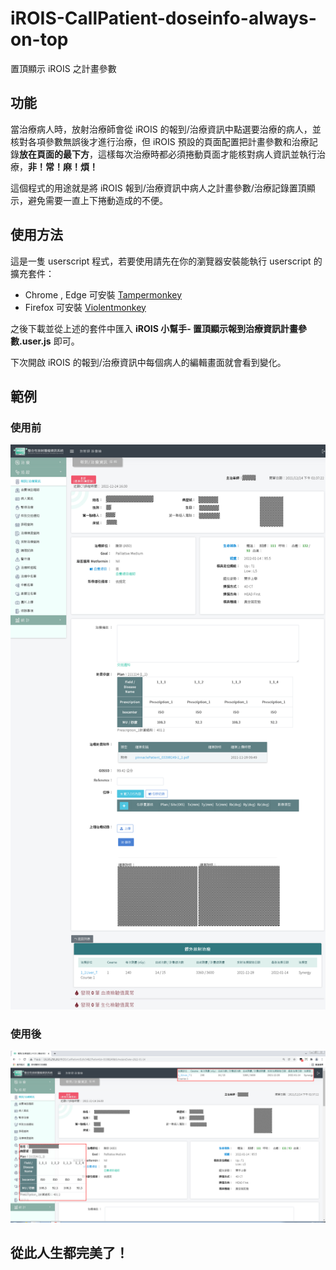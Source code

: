 # iROIS-CallPatient-doseinfo-always-on-top

置頂顯示 iROIS 之計畫參數

## 功能

當治療病人時，放射治療師會從 iROIS 的報到/治療資訊中點選要治療的病人，並核對各項參數無誤後才進行治療，但 iROIS 預設的頁面配置把計畫參數和治療記錄**放在頁面的最下方**，這樣每次治療時都必須捲動頁面才能核對病人資訊並執行治療，**非！常！麻！煩！**

這個程式的用途就是將 iROIS 報到/治療資訊中病人之計畫參數/治療記錄置頂顯示，避免需要一直上下捲動造成的不便。

## 使用方法

這是一隻 userscript 程式，若要使用請先在你的瀏覽器安裝能執行 userscript 的擴充套件：

* Chrome , Edge 可安裝  [Tampermonkey](https://chrome.google.com/webstore/detail/tampermonkey/dhdgffkkebhmkfjojejmpbldmpobfkfo?hl=zh-TW)
* Firefox 可安裝 [Violentmonkey](https://addons.mozilla.org/zh-TW/firefox/addon/violentmonkey/)

之後下載並從上述的套件中匯入 **iROIS 小幫手- 置頂顯示報到治療資訊計畫參數.user.js** 即可。

下次開啟 iROIS 的報到/治療資訊中每個病人的編輯畫面就會看到變化。

## 範例

### 使用前

![screenshot_before](images/screenshot_before.png)

### 使用後

![screenshot_after](images/screenshot_after.png)

## 從此人生都完美了！
